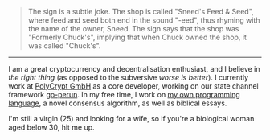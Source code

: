 > The sign is a subtle joke. The shop is called "Sneed's Feed & Seed", where feed and seed both end in the sound "-eed", thus rhyming with the name of the owner, Sneed. The sign says that the shop was "Formerly Chuck's", implying that when Chuck owned the shop, it was called "Chuck's".

---

I am a great cryptocurrency and decentralisation enthusiast, and I believe in *the right thing* (as opposed to the subversive *worse is better*).
I currently work at [PolyCrypt GmbH](https://polycry.pt) as a core developer, working on our state channel framework [go-perun](https://github.com/perun-network/go-perun).
In my free time, I work on [my own programming language](https://github.com/RmbRT-lang), a novel consensus algorithm, as well as biblical essays.

I'm still a virgin (25) and looking for a wife, so if you're a biological woman aged below 30, hit me up.
